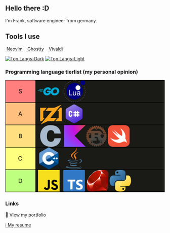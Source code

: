 ## Hello there :D

I'm Frank, software engineer from germany.

## Tools I use

<a href="https://neovim.io/" target="_blank"><img style="height: 2em" alt="" src="https://raw.githubusercontent.com/tsukinoko-kun/tsukinoko-kun/master/img/neovim.svg" /> Neovim</a>&nbsp;&nbsp;
<a href="https://ghostty.org/" target="_blank"><img style="height: 2em" alt="" src="https://avatars.githubusercontent.com/u/169223740?s=200&v=4" /> Ghostty</a>&nbsp;&nbsp;
<a href="https://vivaldi.com/" target="_blank"><img style="height: 2em" alt="" src="https://vivaldi.com/wp-content/themes/vivaldicom-theme/img/press/icons/vivaldi_mac.png" /> Vivaldi</a>

[![Top Langs-Dark](https://github-readme-stats-green-phi-85.vercel.app/api/top-langs/?username=tsukinoko-kun&layout=compact&theme=github_dark&count_private=true&hide_border=true&exclude_repo=piantor42-colemak-de#gh-dark-mode-only)](https://github.com/anuraghazra/github-readme-stats#gh-dark-mode-only)
[![Top Langs-Light](https://github-readme-stats-green-phi-85.vercel.app/api/top-langs/?username=tsukinoko-kun&layout=compact&theme=default&count_private=true&hide_border=true&exclude_repo=piantor42-colemak-de#gh-light-mode-only)](https://github.com/anuraghazra/github-readme-stats#gh-light-mode-only)

### Programming language tierlist (my personal opinion)

![](https://raw.githubusercontent.com/tsukinoko-kun/tsukinoko-kun/refs/heads/master/img/tierlist.svg)

### Links

[👀 View my portfolio](https://frankmayer.dev/)

[ℹ️ My resume](https://frankmayer.dev/resume/)
